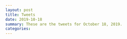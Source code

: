 ```yaml
---
layout: post
title: Tweets
date: 2019-10-18
summary: These are the tweets for October 18, 2019.
categories:
---
```


